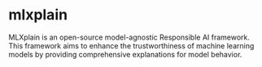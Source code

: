 # mlxplain
MLXplain is an open-source model-agnostic Responsible AI framework. This framework aims to enhance the trustworthiness of machine learning models by providing comprehensive explanations for model behavior.
